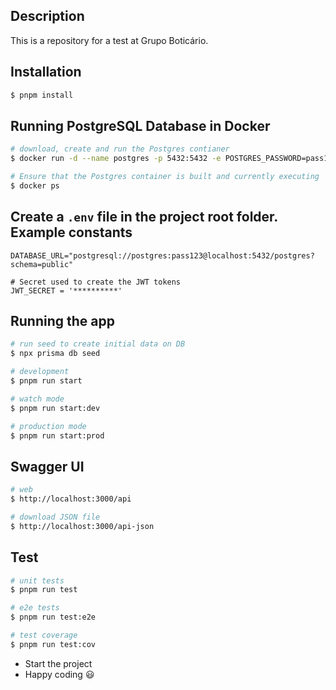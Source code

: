 ## Description

This is a repository for a test at Grupo Boticário.

## Installation

```bash
$ pnpm install
```

## Running PostgreSQL Database in Docker

```bash
# download, create and run the Postgres contianer
$ docker run -d --name postgres -p 5432:5432 -e POSTGRES_PASSWORD=pass123 postgres

# Ensure that the Postgres container is built and currently executing
$ docker ps
```

## Create a `.env` file in the project root folder. Example constants

```env
DATABASE_URL="postgresql://postgres:pass123@localhost:5432/postgres?schema=public"

# Secret used to create the JWT tokens
JWT_SECRET = '**********'
```

## Running the app

```bash
# run seed to create initial data on DB
$ npx prisma db seed

# development
$ pnpm run start

# watch mode
$ pnpm run start:dev

# production mode
$ pnpm run start:prod

```

## Swagger UI

```bash
# web
$ http://localhost:3000/api

# download JSON file
$ http://localhost:3000/api-json
```

## Test

```bash
# unit tests
$ pnpm run test

# e2e tests
$ pnpm run test:e2e

# test coverage
$ pnpm run test:cov
```

-   Start the project
-   Happy coding 😃
